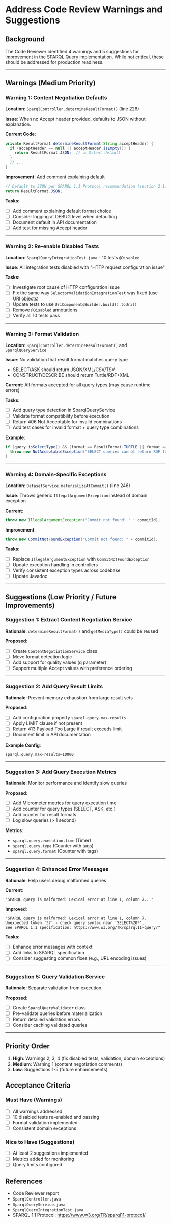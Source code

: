 # Address Code Review Warnings and Suggestions

## Background

The Code Reviewer identified 4 warnings and 5 suggestions for improvement in the SPARQL Query implementation. While not critical, these should be addressed for production readiness.

---

## Warnings (Medium Priority)

### Warning 1: Content Negotiation Defaults

**Location**: `SparqlController.determineResultFormat()` (line 226)

**Issue**: When no Accept header provided, defaults to JSON without explanation.

**Current Code**:
```java
private ResultFormat determineResultFormat(String acceptHeader) {
  if (acceptHeader == null || acceptHeader.isEmpty()) {
    return ResultFormat.JSON;  // ⚠️ Silent default
  }
  // ...
}
```

**Improvement**: Add comment explaining default
```java
// Default to JSON per SPARQL 1.1 Protocol recommendation (section 2.1)
return ResultFormat.JSON;
```

**Tasks**:
- [ ] Add comment explaining default format choice
- [ ] Consider logging at DEBUG level when defaulting
- [ ] Document default in API documentation
- [ ] Add test for missing Accept header

---

### Warning 2: Re-enable Disabled Tests

**Location**: `SparqlQueryIntegrationTest.java` - 10 tests `@Disabled`

**Issue**: All integration tests disabled with "HTTP request configuration issue"

**Tasks**:
- [ ] Investigate root cause of HTTP configuration issue
- [ ] Fix the same way `SelectorValidationIntegrationTest` was fixed (use URI objects)
- [ ] Update tests to use `UriComponentsBuilder.build().toUri()`
- [ ] Remove `@Disabled` annotations
- [ ] Verify all 10 tests pass

---

### Warning 3: Format Validation

**Location**: `SparqlController.determineResultFormat()` and `SparqlQueryService`

**Issue**: No validation that result format matches query type
- SELECT/ASK should return JSON/XML/CSV/TSV
- CONSTRUCT/DESCRIBE should return Turtle/RDF+XML

**Current**: All formats accepted for all query types (may cause runtime errors)

**Tasks**:
- [ ] Add query type detection in SparqlQueryService
- [ ] Validate format compatibility before execution
- [ ] Return 406 Not Acceptable for invalid combinations
- [ ] Add test cases for invalid format + query type combinations

**Example**:
```java
if (query.isSelectType() && (format == ResultFormat.TURTLE || format == ResultFormat.RDF_XML)) {
  throw new NotAcceptableException("SELECT queries cannot return RDF formats");
}
```

---

### Warning 4: Domain-Specific Exceptions

**Location**: `DatasetService.materializeAtCommit()` (line 246)

**Issue**: Throws generic `IllegalArgumentException` instead of domain exception

**Current**:
```java
throw new IllegalArgumentException("Commit not found: " + commitId);
```

**Improvement**:
```java
throw new CommitNotFoundException("Commit not found: " + commitId);
```

**Tasks**:
- [ ] Replace `IllegalArgumentException` with `CommitNotFoundException`
- [ ] Update exception handling in controllers
- [ ] Verify consistent exception types across codebase
- [ ] Update Javadoc

---

## Suggestions (Low Priority / Future Improvements)

### Suggestion 1: Extract Content Negotiation Service

**Rationale**: `determineResultFormat()` and `getMediaType()` could be reused

**Proposed**:
- [ ] Create `ContentNegotiationService` class
- [ ] Move format detection logic
- [ ] Add support for quality values (q parameter)
- [ ] Support multiple Accept values with preference ordering

---

### Suggestion 2: Add Query Result Limits

**Rationale**: Prevent memory exhaustion from large result sets

**Proposed**:
- [ ] Add configuration property `sparql.query.max-results`
- [ ] Apply LIMIT clause if not present
- [ ] Return 413 Payload Too Large if result exceeds limit
- [ ] Document limit in API documentation

**Example Config**:
```properties
sparql.query.max-results=10000
```

---

### Suggestion 3: Add Query Execution Metrics

**Rationale**: Monitor performance and identify slow queries

**Proposed**:
- [ ] Add Micrometer metrics for query execution time
- [ ] Add counter for query types (SELECT, ASK, etc.)
- [ ] Add counter for result formats
- [ ] Log slow queries (> 1 second)

**Metrics**:
- `sparql.query.execution.time` (Timer)
- `sparql.query.type` (Counter with tags)
- `sparql.query.format` (Counter with tags)

---

### Suggestion 4: Enhanced Error Messages

**Rationale**: Help users debug malformed queries

**Current**:
```
"SPARQL query is malformed: Lexical error at line 1, column 7..."
```

**Improved**:
```
"SPARQL query is malformed: Lexical error at line 1, column 7.
Unexpected token '37' - check query syntax near 'SELECT%20*'.
See SPARQL 1.1 specification: https://www.w3.org/TR/sparql11-query/"
```

**Tasks**:
- [ ] Enhance error messages with context
- [ ] Add links to SPARQL specification
- [ ] Consider suggesting common fixes (e.g., URL encoding issues)

---

### Suggestion 5: Query Validation Service

**Rationale**: Separate validation from execution

**Proposed**:
- [ ] Create `SparqlQueryValidator` class
- [ ] Pre-validate queries before materialization
- [ ] Return detailed validation errors
- [ ] Consider caching validated queries

---

## Priority Order

1. **High**: Warnings 2, 3, 4 (fix disabled tests, validation, domain exceptions)
2. **Medium**: Warning 1 (content negotiation comments)
3. **Low**: Suggestions 1-5 (future enhancements)

## Acceptance Criteria

### Must Have (Warnings)
- [ ] All warnings addressed
- [ ] 10 disabled tests re-enabled and passing
- [ ] Format validation implemented
- [ ] Consistent domain exceptions

### Nice to Have (Suggestions)
- [ ] At least 2 suggestions implemented
- [ ] Metrics added for monitoring
- [ ] Query limits configured

## References

- Code Reviewer report
- `SparqlController.java`
- `SparqlQueryService.java`
- `SparqlQueryIntegrationTest.java`
- SPARQL 1.1 Protocol: https://www.w3.org/TR/sparql11-protocol/
